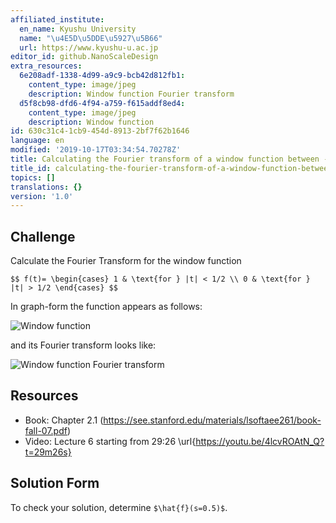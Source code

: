 ```yaml
---
affiliated_institute:
  en_name: Kyushu University
  name: "\u4E5D\u5DDE\u5927\u5B66"
  url: https://www.kyushu-u.ac.jp
editor_id: github.NanoScaleDesign
extra_resources:
  6e208adf-1338-4d99-a9c9-bcb42d812fb1:
    content_type: image/jpeg
    description: Window function Fourier transform
  d5f8cb98-dfd6-4f94-a759-f615addf8ed4:
    content_type: image/jpeg
    description: Window function
id: 630c31c4-1cb9-454d-8913-2bf7f62b1646
language: en
modified: '2019-10-17T03:34:54.70278Z'
title: Calculating the Fourier transform of a window function between -1/2 and 1/2
title_id: calculating-the-fourier-transform-of-a-window-function-between-12-and-12
topics: []
translations: {}
version: '1.0'
---
```


## Challenge
Calculate the Fourier Transform for the window function

`$$
    f(t)=
    \begin{cases}
        1 & \text{for } |t| < 1/2 \\
        0 & \text{for } |t| > 1/2
    \end{cases}
$$`

In graph-form the function appears as follows:

![Window function](/api/v0/teachers/github.NanoScaleDesign/resources/public/d5f8cb98-dfd6-4f94-a759-f615addf8ed4.jpeg/d5f8cb98-dfd6-4f94-a759-f615addf8ed4.jpeg)

and its Fourier transform looks like:

![Window function Fourier transform](/api/v0/teachers/github.NanoScaleDesign/resources/public/6e208adf-1338-4d99-a9c9-bcb42d812fb1.jpeg/6e208adf-1338-4d99-a9c9-bcb42d812fb1.jpeg)


## Resources
- Book: Chapter 2.1 (https://see.stanford.edu/materials/lsoftaee261/book-fall-07.pdf)
- Video: Lecture 6 starting from 29:26 \url{https://youtu.be/4lcvROAtN_Q?t=29m26s}


## Solution Form
To check your solution, determine `$\hat{f}(s=0.5)$`.
